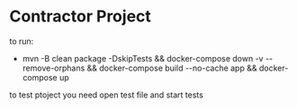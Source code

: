 # Contractor Project

to run:  
- mvn -B clean package -DskipTests &&  docker-compose down -v --remove-orphans && docker-compose build --no-cache app && docker-compose up

to test ptoject you need open test file and start tests 
